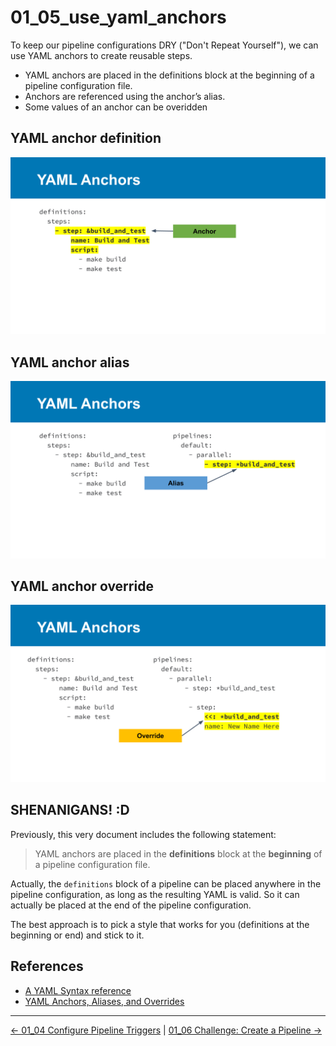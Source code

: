 # 01_05_use_yaml_anchors

To keep our pipeline configurations DRY ("Don't Repeat Yourself"), we can use YAML anchors to create reusable steps.

- YAML anchors are placed in the definitions block at the beginning of a pipeline configuration file.  
- Anchors are referenced using the anchor’s alias.
- Some values of an anchor can be overidden

## YAML anchor definition

![YAML anchor definition](./images/0-01_05_use_yaml_anchors.png)

## YAML anchor alias

![YAML anchor alias](./images/1-01_05_use_yaml_anchors.png)

## YAML anchor override

![YAML anchor override](./images/2-01_05_use_yaml_anchors.png)

## SHENANIGANS! :D

Previously, this very document includes the following statement:

> YAML anchors are placed in the **definitions** block at the **beginning** of a pipeline configuration file.  

Actually, the `definitions` block of a pipeline can be placed anywhere in the pipeline configuration, as long as the resulting YAML is valid.  So it can actually be placed at the end of the pipeline configuration.  

The best approach is to pick a style that works for you (definitions at the beginning or end) and stick to it.

## References

- [A YAML Syntax reference](https://www.linode.com/docs/guides/yaml-reference/)
- [YAML Anchors, Aliases, and Overrides](https://www.linode.com/docs/guides/yaml-anchors-aliases-overrides-extensions/)

<!-- FooterStart -->
---
[← 01_04 Configure Pipeline Triggers](../01_04_configure_pipieline_triggers/README.md) | [01_06 Challenge: Create a Pipeline →](../01_06_challenge/README.md)
<!-- FooterEnd -->
